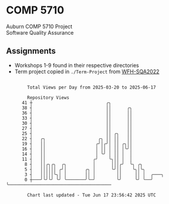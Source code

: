 # COMP 5710
Auburn COMP 5710 Project  
Software Quality Assurance

## Assignments
- Workshops 1-9 found in their respective directories
- Term project copied in `./Term-Project` from [WFH-SQA2022](https://github.com/wumphlett/WFH-SQA2022-AUBURN)

```

        Total Views per Day from 2025-03-20 to 2025-06-17

        Repository Views
      41 ┼                            ╭╮
      38 ┤                            ││      ╭╮
      36 ┤                            ││      ││
      33 ┤                            ││      ││
      30 ┤                            ││      ││
      27 ┤                            ││      ││
      25 ┤                            ││ ╭╮   ││
      22 ┤   ╭╮                    ╭╮ ││ ││   ││
      19 ┤   ││                   ╭╯│╭╯│ ││ ╭╮││
      16 ┤   ││                   │ ││ │ ││ │╰╯│
      14 ┤   ││                   │ ╰╯ │ ││ │  │
      11 ┤   ││                  ╭╯    ╰╮││ │  │
       8 ┤   ││╭╮╭╮  ╭╮          │      │││╭╯  ╰╮ ╭╮
       5 ┤   ││││││ ╭╯│       ╭╮ │      ╰╯││    ╰╮│╰╮
       3 ┤   │││││╰╮│ │       ││ │        ││     ││ │  ╭───╮
       0 ┼───╯╰╯╰╯ ╰╯ ╰───────╯╰─╯        ╰╯     ╰╯ ╰──╯   ╰───────────────────────────────────────

        Chart last updated - Tue Jun 17 23:56:42 2025 UTC
        
```

